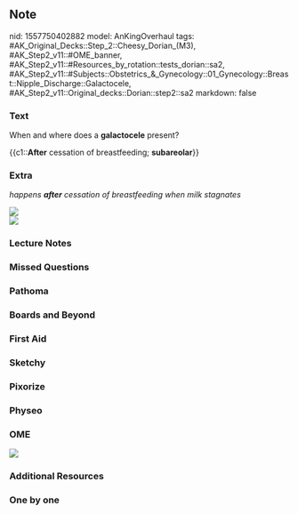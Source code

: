 ## Note
nid: 1557750402882
model: AnKingOverhaul
tags: #AK_Original_Decks::Step_2::Cheesy_Dorian_(M3), #AK_Step2_v11::#OME_banner, #AK_Step2_v11::#Resources_by_rotation::tests_dorian::sa2, #AK_Step2_v11::#Subjects::Obstetrics_&_Gynecology::01_Gynecology::Breast::Nipple_Discharge::Galactocele, #AK_Step2_v11::Original_decks::Dorian::step2::sa2
markdown: false

### Text
When and where does a <b>galactocele</b> present?
<div>
  {{c1::<b>After</b> cessation of breastfeeding;
  <b>subareolar</b>}}
</div>

### Extra
<i>happens <b>after</b> cessation of breastfeeding when milk
stagnates</i>
<div>
  <i><img src="paste-277046865428483.jpg"></i>
</div><img src="hmm%20(2).png">

### Lecture Notes


### Missed Questions


### Pathoma


### Boards and Beyond


### First Aid


### Sketchy


### Pixorize


### Physeo


### OME
<div class="ome-widget">
  <a href="https://onlinemeded.org?ref=anki"><img src=
  "_OME_AnkiFlashcards_General_7.png"></a>
</div>

### Additional Resources


### One by one

